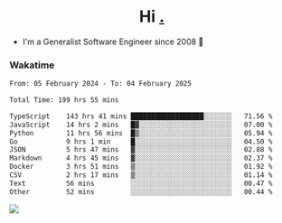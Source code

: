 <h1 align="center">Hi <a href="https://www.hackerrank.com/erasmosaraujo">.</a></h1>
 
- I'm a Generalist Software Engineer  since 2008 🚀
<!--  
<p align="left">
  <a href="https://github.com/erasmosoares/github-readme-stats">
    <img
      align="center"
      src="https://github-readme-stats.vercel.app/api/top-langs/?username=erasmosoares&theme=radical&layout=compact"
    />
  </a>
  <a href="https://github.com/erasmosoares/github-readme-stats">
    [![Harlok's WakaTime stats](https://github-readme-stats.vercel.app/api/wakatime?username=ffflabs)](https://github.com/anuraghazra/github-readme-stats)
  </a>
</p>

<!--
 ### Repo 
 
<p align="left">
 <a href="https://github.com/erasmosoares/github-readme-stats">
    <img
      align="center"
      height="165"
      src="https://github-readme-stats.vercel.app/api/pin?username=erasmosoares&repo=sample-node&title_color=fff&icon_color=f9f9f9&text_color=9f9f9f&bg_color=151515"
    />
  </a>
  <a href="https://github.com/erasmosoares/github-readme-stats">
    <img
      align="center"
      height="165"
      src="https://github-readme-stats.vercel.app/api/pin?username=erasmosoares&repo=sample-node&title_color=fff&icon_color=f9f9f9&text_color=9f9f9f&bg_color=151515"
    />
  </a>
</p>
-->

 ### Wakatime 

<!--START_SECTION:waka-->

```txt
From: 05 February 2024 - To: 04 February 2025

Total Time: 199 hrs 55 mins

TypeScript    143 hrs 41 mins ██████████████████░░░░░░░   71.56 %
JavaScript    14 hrs 2 mins   █▓░░░░░░░░░░░░░░░░░░░░░░░   07.00 %
Python        11 hrs 56 mins  █▒░░░░░░░░░░░░░░░░░░░░░░░   05.94 %
Go            9 hrs 1 min     █░░░░░░░░░░░░░░░░░░░░░░░░   04.50 %
JSON          5 hrs 47 mins   ▓░░░░░░░░░░░░░░░░░░░░░░░░   02.88 %
Markdown      4 hrs 45 mins   ▓░░░░░░░░░░░░░░░░░░░░░░░░   02.37 %
Docker        3 hrs 51 mins   ▒░░░░░░░░░░░░░░░░░░░░░░░░   01.92 %
CSV           2 hrs 17 mins   ▒░░░░░░░░░░░░░░░░░░░░░░░░   01.14 %
Text          56 mins         ░░░░░░░░░░░░░░░░░░░░░░░░░   00.47 %
Other         52 mins         ░░░░░░░░░░░░░░░░░░░░░░░░░   00.44 %
```

<!--END_SECTION:waka-->

![](https://komarev.com/ghpvc/?username=erasmosoares&color=brightgreen)
